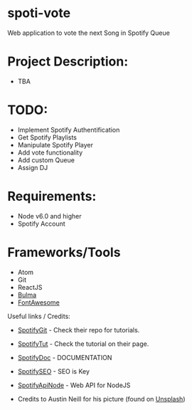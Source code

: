 # spoti-vote
Web application to vote the next Song in Spotify Queue

# Project Description:

- TBA

# TODO:

- Implement Spotify Authentification
- Get Spotify Playlists
- Manipulate Spotify Player
- Add vote functionality
- Add custom Queue
- Assign DJ

# Requirements:
- Node v6.0 and higher
- Spotify Account

# Frameworks/Tools
- Atom
- Git
- ReactJS
- [Bulma](https://bulma.io/)
- [FontAwesome](https://fontawesome.com/)

Useful links / Credits:

* [SpotifyGit](https://github.com/spotify/web-api-auth-examples) - Check their repo for tutorials.
* [SpotifyTut](https://developer.spotify.com/web-api/tutorial/) - Check the tutorial on their page.
* [SpotifyDoc](https://beta.developer.spotify.com/console/) - DOCUMENTATION
* [SpotifySEO](https://beta.developer.spotify.com/dashboard/applications) - SEO is Key
* [SpotifyApiNode](https://github.com/thelinmichael/spotify-web-api-node) - Web API for NodeJS

* Credits to Austin Neill for his picture (found on [Unsplash](https://unsplash.com))
